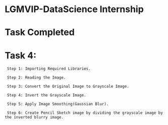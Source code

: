 # LGMVIP-DataScience Internship

# Task Completed

# Task 4:
     Step 1: Importing Required Libraries.
    
     Step 2: Reading the Image.
    
     Step 3: Convert the Original Image to Grayscale Image.
    
     Step 4: Invert the Grayscale Image.
    
     Step 5: Apply Image Smoothing(Gaussian Blur).
    
     Step 6: Create Pencil Sketch image by dividing the grayscale image by the inverted blurry image.
